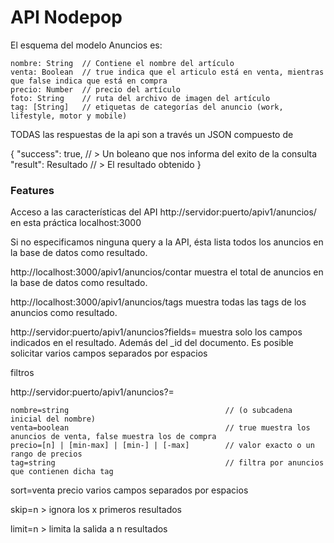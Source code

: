 # API Nodepop

El esquema del modelo Anuncios es:

    nombre: String  // Contiene el nombre del artículo
    venta: Boolean  // true indica que el articulo está en venta, mientras que false indica que está en compra
    precio: Number  // precio del artículo
    foto: String    // ruta del archivo de imagen del artículo
    tag: [String]   // etiquetas de categorías del anuncio (work, lifestyle, motor y mobile)
     

TODAS las respuestas de la api son a través un JSON compuesto de 

{
"success": true, // > Un boleano que nos informa del exito de la consulta
"result": Resultado // > El resultado obtenido
}

### Features
Acceso a las características del API
http://servidor:puerto/apiv1/anuncios/
en esta práctica localhost:3000

Si no especificamos ninguna query a la API, ésta lista todos los anuncios en la base de datos como resultado.

http://localhost:3000/apiv1/anuncios/contar
muestra el total de anuncios en la base de datos como resultado.

http://localhost:3000/apiv1/anuncios/tags
muestra todas las tags de los anuncios como resultado.

http://servidor:puerto/apiv1/anuncios?fields=<campo1 campo2> 
muestra solo los campos indicados en el resultado. Además del _id del documento.
Es posible solicitar varios campos separados por espacios

filtros

http://servidor:puerto/apiv1/anuncios?<campo>=<valor>

    nombre=string                                   // (o subcadena inicial del nombre) 
    venta=boolean                                   // true muestra los anuncios de venta, false muestra los de compra
    precio=[n] | [min-max] | [min-] | [-max]        // valor exacto o un rango de precios
    tag=string                                      // filtra por anuncios que contienen dicha tag

sort=venta precio 
varios campos separados por espacios

skip=n > ignora los x primeros resultados

limit=n > limita la salida a n resultados

